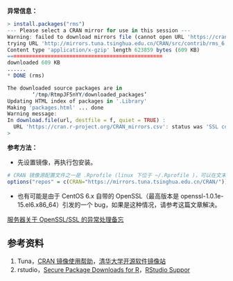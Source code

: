 **异常信息：**

```r
> install.packages("rms")
--- Please select a CRAN mirror for use in this session ---
Warning: failed to download mirrors file (cannot open URL 'https://cran.r-project.org/CRAN_mirrors.csv'); using local file '/Bioinfo/Pipeline/SoftWare/R/R-3.6.1/lib64/R/doc/CRAN_mirrors.csv'
trying URL 'http://mirrors.tuna.tsinghua.edu.cn/CRAN/src/contrib/rms_6.0-0.tar.gz'
Content type 'application/x-gzip' length 623859 bytes (609 KB)
==================================================
downloaded 609 KB
......
* DONE (rms)

The downloaded source packages are in
        ‘/tmp/RtmpJF5nYY/downloaded_packages’
Updating HTML index of packages in '.Library'
Making 'packages.html' ... done
Warning message:
In download.file(url, destfile = f, quiet = TRUE) :
  URL 'https://cran.r-project.org/CRAN_mirrors.csv': status was 'SSL connect error'
>
```

**参考方法：**

- 先设置镜像，再执行包安装。

```r
# CRAN 镜像源配置文件之一是 .Rprofile (linux 下位于 ~/.Rprofile )，可以在文末添加如下语句:
options("repos" = c(CRAN="https://mirrors.tuna.tsinghua.edu.cn/CRAN/"))
```

- 也有可能是由于 CentOS 6.x 自带的 OpenSSL（最高版本是 openssl-1.0.1e-15.el6.x86_64）引发的一个 bug，如果是这种情况，请参考这篇文章解决。

[服务器关于 OpenSSL/SSL 的异常处理备忘](https://www.yuque.com/shenweiyan/cookbook/ssl-issues?view=doc_embed)

## 参考资料

1. Tuna，[CRAN 镜像使用帮助](https://mirrors.tuna.tsinghua.edu.cn/help/CRAN/)，[清华大学开源软件镜像站](https://mirrors.tuna.tsinghua.edu.cn/)
2. rstudio，[Secure Package Downloads for R](https://support.rstudio.com/hc/en-us/articles/206827897-Secure-Package-Downloads-for-R)，[RStudio Suppor](https://support.rstudio.com/hc/en-us)
